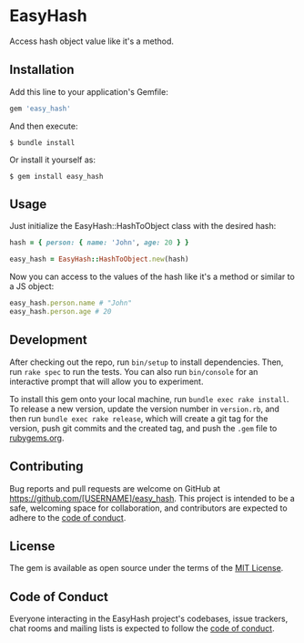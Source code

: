 # EasyHash

Access hash object value like it's a method.

## Installation

Add this line to your application's Gemfile:

```ruby
gem 'easy_hash'
```

And then execute:

    $ bundle install

Or install it yourself as:

    $ gem install easy_hash

## Usage

Just initialize the EasyHash::HashToObject class with the desired hash:

```ruby
hash = { person: { name: 'John', age: 20 } }

easy_hash = EasyHash::HashToObject.new(hash)
```
Now you can access to the values of the hash like it's a method or similar to a JS object:

```ruby
easy_hash.person.name # "John"
easy_hash.person.age # 20
```

## Development

After checking out the repo, run `bin/setup` to install dependencies. Then, run `rake spec` to run the tests. You can also run `bin/console` for an interactive prompt that will allow you to experiment.

To install this gem onto your local machine, run `bundle exec rake install`. To release a new version, update the version number in `version.rb`, and then run `bundle exec rake release`, which will create a git tag for the version, push git commits and the created tag, and push the `.gem` file to [rubygems.org](https://rubygems.org).

## Contributing

Bug reports and pull requests are welcome on GitHub at https://github.com/[USERNAME]/easy_hash. This project is intended to be a safe, welcoming space for collaboration, and contributors are expected to adhere to the [code of conduct](https://github.com/[USERNAME]/easy_hash/blob/master/CODE_OF_CONDUCT.md).

## License

The gem is available as open source under the terms of the [MIT License](https://opensource.org/licenses/MIT).

## Code of Conduct

Everyone interacting in the EasyHash project's codebases, issue trackers, chat rooms and mailing lists is expected to follow the [code of conduct](https://github.com/[USERNAME]/easy_hash/blob/master/CODE_OF_CONDUCT.md).
